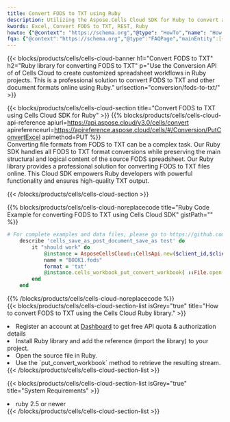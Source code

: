 ```yaml
---
title: Convert FODS to TXT using Ruby 
description: Utilizing the Aspose.Cells Cloud SDK for Ruby to convert a FODS format file to a TXT format file. 
kwords: Excel, Convert FODS to TXT, REST, Ruby
howto: {"@context": "https://schema.org","@type": "HowTo","name": "How to convert FODS to TXT using the Cells Cloud Ruby library.","description": "How to convert FODS to TXT using the Cells Cloud Ruby library.","image": {"@type": "ImageObject"},"url": "/ruby/conversion/fods-to-txt/","step": [{ "@type": "HowToStep","name": "How to convert FODS to TXT using the Cells Cloud Ruby library. step 1", "image": {"@type": "ImageObject",},"url": "/ruby/conversion/fods-to-txt/","text": "Register an account at <a href='https://dashboard.aspose.cloud/'>Dashboard</a> to get free API quota & authorization details",},{ "@type": "HowToStep","name": "How to convert FODS to TXT using the Cells Cloud Ruby library. step 1", "image": {"@type": "ImageObject",},"url": "/ruby/conversion/fods-to-txt/","text": "Install Ruby library and add the reference (import the library) to your project.",},{ "@type": "HowToStep","name": "How to convert FODS to TXT using the Cells Cloud Ruby library. step 1", "image": {"@type": "ImageObject",},"url": "/ruby/conversion/fods-to-txt/","text": "Open the source file in Ruby.",},{ "@type": "HowToStep","name": "How to convert FODS to TXT using the Cells Cloud Ruby library. step 1", "image": {"@type": "ImageObject",},"url": "/ruby/conversion/fods-to-txt/","text": "Use the `put_convert_workbook` method to retrieve the resulting stream.",}, ],"supply": {"@type": "HowToSupply","name": "document"},"tool": [{"@type": "HowToTool","name": "RubyMine, Visual Studio Code, Aptana Studio, NetBeans"},{"@type": "HowToTool","name": "Aspose Cells"}],"totalTime": "PT6M"}
fqa: {"@context":"https://schema.org","@type":"FAQPage","mainEntity":[{"@type":"Question","name":"Why convert file formats in C# using REST API?","acceptedAnswer":{"@type":"Answer","text":"Documents are encoded in many ways, and some files may be incompatible with the software you use. To open and read such files, just convert them to appropriate file formats.<br/><ol><li>Install .NET SDK and add the reference (import the library) to your project.</li><li>Open the source file in C# using REST API.</li><li>Call the PutConvertWorkbookRequest() method, passing an output filename with required extension.</li><li>Get the result of conversion as a separate file.</li></ol>"}},{"@type":"Question","name":"What file formats can I convert with your C# library?","acceptedAnswer":{"@type":"Answer","text":"We support a variety of file formats for conversion using .NET library, including XLSX, Excel, xls , PDF, CSV, HTML, Markdown, XML, PNG, JPG, TIFF, Json, TXT and many more."}},{"@type":"Question","name":"What is the maximum allowed file size for conversion using this .NET library?","acceptedAnswer":{"@type":"Answer","text":"There are no file size limits for format conversions using .NET library."}}]}
---
```



{{< blocks/products/cells/cells-cloud-banner h1="Convert FODS to TXT" h2="Ruby library for converting FODS to TXT" p="Use the Conversion API of of Cells Cloud to create customized spreadsheet workflows in Ruby projects. This is a professional solution to convert FODS to TXT and other document formats online using Ruby." urlsection="conversion/fods-to-txt/" >}}

{{< blocks/products/cells/cells-cloud-section  title="Convert FODS to TXT using Cells Cloud SDK for Ruby" >}}
{{% blocks/products/cells/cells-cloud-api-reference  apiurl=https://api.aspose.cloud/v3.0/cells/convert  apireferenceurl=https://apireference.aspose.cloud/cells/#/Conversion/PutConvertExcel  apimethod=PUT %}}
<br/>
Converting file formats from FODS to TXT can be a complex task. Our Ruby SDK handles all FODS to TXT format conversions while preserving the main structural and logical content of the source FODS spreadsheet. Our Ruby library provides a professional solution for converting FODS to TXT files online. This Cloud SDK empowers Ruby developers with powerful functionality and ensures high-quality TXT output.

{{< /blocks/products/cells/cells-cloud-section >}}

{{% blocks/products/cells/cells-cloud-noreplacecode title="Ruby Code Example for converting FODS to TXT using Cells Cloud SDK" gistPath="" %}}
 
```ruby
# For complete examples and data files, please go to https://github.com/aspose-cells-cloud/aspose-cells-cloud-ruby/
    describe 'cells_save_as_post_document_save_as test' do
        it "should work" do
            @instance = AsposeCellsCloud::CellsApi.new($client_id,$client_secret,"v3.0","https://api.aspose.cloud/")
            name = "BOOK1.fods"
            format = 'txt'
            @instance.cells_workbook_put_convert_workbook( ::File.open(File.expand_path("data/"+name),"r")  {|io| io.read(io.size) },{:format=>format})     
        end
    end
```
 
{{% /blocks/products/cells/cells-cloud-noreplacecode  %}}
<br/>
{{< blocks/products/cells/cells-cloud-section-list isGrey="true"  title="How to convert FODS to TXT using the Cells Cloud Ruby library." >}}
<li>Register an account at <a href="https://dashboard.aspose.cloud/">Dashboard</a> to get free API quota & authorization details</li>
<li>Install Ruby library and add the reference (import the library) to your project.</li>
<li>Open the source file in Ruby.</li>
<li>Use the `put_convert_workbook` method to retrieve the resulting stream.</li>
{{< /blocks/products/cells/cells-cloud-section-list >}}

{{< blocks/products/cells/cells-cloud-section-list isGrey="true"  title="System Requirements" >}}
<li>ruby 2.5 or newer</li>
{{< /blocks/products/cells/cells-cloud-section-list >}}
